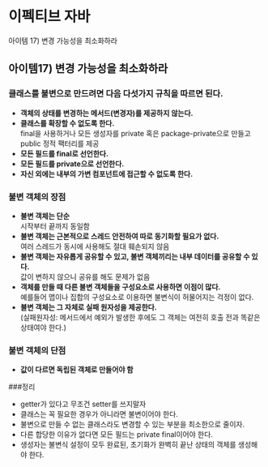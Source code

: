 # 이펙티브 자바

아이템 17) 변경 가능성을 최소화하라

## 아이템17) 변경 가능성을 최소화하라

### 클래스를 불변으로 만드려면 다음 다섯가지 규칙을 따르면 된다.
- **객체의 상태를 변경하는 메서드(변경자)를 제공하지 않는다.**
- **클래스를 확장할 수 없도록 한다.**
<br>final을 사용하거나 모든 생성자를 private 혹은 package-private으로 만들고 public 정적 팩터리를 제공
- **모든 필드를 final로 선언한다.**
- **모든 필드를 private으로 선언한다.**
- **자신 외에는 내부의 가변 컴포넌트에 접근할 수 없도록 한다.**

### 불변 객체의 장점
- **불변 객체는 단순**
<br> 시작부터 끝까지 동일함
- **불변 객체는 근본적으로 스레드 안전하여 따로 동기화할 필요가 없다.**
<br>여러 스레드가 동시에 사용해도 절대 훼손되지 않음
- **불변 객체는 자유롭게 공유할 수 있고, 불변 객체끼리는 내부 데이터를 공유할 수 있다.**
<br>값이 변하지 않으니 공유를 해도 문제가 없음
- **객체를 만들 때 다른 불변 객체들을 구성요소로 사용하면 이점이 많다.**
<br>예를들어 맵이나 집합의 구성요소로 이용하면 불변식이 허물어지는 걱정이 없다.
- **불변 객체는 그 자체로 실패 원자성을 제공한다.**
<br>(실패원자성: 메서드에서 예외가 발생한 후에도 그 객체는 여전히 호출 전과 똑같은 상태여야 한다.)

### 불변 객체의 단점
- **값이 다르면 독립된 객체로 만들어야 함**


###정리
- getter가 있다고 무조건 setter를 쓰지말자
- 클래스는 꼭 필요한 경우가 아니라면 불변이어야 한다.
- 불변으로 만들 수 없는 클래스라도 변경할 수 있는 부분을 최소한으로 줄이자.
- 다른 합당한 이유가 없다면 모든 필드는 private final이어야 한다.
- 생성자는 불변식 설정이 모두 완료된, 초기화가 완벽히 끝난 상태의 객체를 생성해야 한다.
